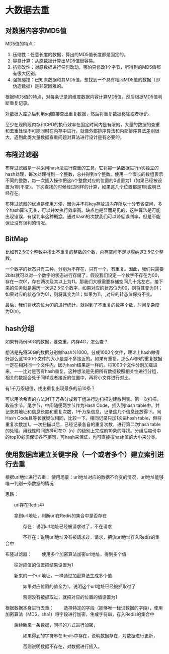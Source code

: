 # 大数据去重
## 对数据内容求MD5值
MD5值的特点：
1. 压缩性：任意长度的数据，算出的MD5值长度都是固定的。
2. 容易计算：从原数据计算出MD5值很容易。
3. 抗修改性：对原数据进行任何改动，哪怕只修改1个字节，所得到的MD5值都有很大区别。
4. 强抗碰撞：已知原数据和其MD5值，想找到一个具有相同MD5值的数据（即伪造数据）是非常困难的。

根据MD5值的特点，对每条记录的维度数据内容计算MD5值，然后根据MD5值判断重复记录。

对数据入库之后利用sql直接查出重复数据，然后将重复数据移除或者标记。

至少在现阶段内存和CPU的执行效率在固定时间内是有限的，大量的数据的查重和去重处理不可能同时在内存中进行。就像外部排序算法和内部排序算法差别很大，遇到此类大量数据查重问题对算法进行设计是有必要的。

## 布隆过滤器
布隆过滤器是一种采用hash法进行查重的工具。它将每一条数据进行n次独立的hash处理，每次处理得到一个整数，总共得到n个整数。使用一个很长的数组表示不同的整数，每一次插入操作把这n个整数对应的位置的0设置为1（如果已经被设置为1则不变）。下次查找的时候经过同样的计算，如果这几个位置都是1则说明已经存在。

布隆过滤器的优点是使用方便，因为并不将key存放进内存所以十分节省空间，多个hash算法无关，可以并发执行效率高。缺点也是显而易见的，这种算法是可能出现错误，有误判率这种概念。通过hash的次数我们可以降低误判率，但是不能保证没有误判的情况。

## BitMap
比如有2.5亿个整数中找出不重复的整数的个数，内存空间不足以容纳这2.5亿个整数。 

一个数字的状态只有三种，分别为不存在，只有一个，有重复。因此，我们只需要2bits就可以对一个数字的状态进行存储了，假设我们设定一个数字不存在为00，存在一次01，存在两次及其以上为11。那我们大概需要存储空间几十兆左右。接下来的任务就是遍历一次这2.5亿个数字，如果对应的状态位为00，则将其变为01；如果对应的状态位为01，则将其变为11；如果为11，,对应的转态位保持不变。

最后，我们将状态位为01的进行统计，就得到了不重复的数字个数，时间复杂度为O(n)。

## hash分组
如果有两份50G的数据，要查重，内存4G，怎么查？

想法是先将50G的数据分别做hash%1000，分成1000个文件，理论上hash做得好那么这1000个文件的大小是差不多接近的。如果有重复，那么A和B的重复数据一定在相对同一个文件内，因为hash结果是一样的。将1000个文件分别加载进来，一一比对是否有hash重复。这种想法是先把所有数据按照相关性进行分组，相关的数据会处于同样或者接近的位置中，再将小文件进行对比。

有1千万条短信，找出重复出现最多的前10条？

可以用哈希表的方法对1千万条分成若干组进行边扫描边建散列表。第一次扫描，取首字节，尾字节，中间随便两字节作为Hash Code，插入到hash table中。并记录其地址和信息长度和重复次数，1千万条信息，记录这几个信息还放得下。同Hash Code且等长就疑似相同，比较一下。相同记录只加1次进hash table，但将重复次数加1。一次扫描以后，已经记录各自的重复次数，进行第二次hash table的处理。用线性时间选择可在O（n）的级别上完成前10条的寻找。分组后每份中的top10必须保证各不相同，可hash来保证，也可直接按hash值的大小来分类。


## 使用数据库建立关键字段（一个或者多个）建立索引进行去重
根据url地址进行去重：
使用场景：url地址对应的数据不会变的情况，url地址能够唯一判别一条数据的情况

思路：

　　url存在Redis中

　　拿到url地址，判断url在Redis的集合中是否存在

　　　　存在：说明url地址已经被请求过了，不在请求

　　　　不存在：说明url地址没有被请求过，请求，把该url地址存入Redis的集合中

布隆过滤器：
　　使用多个加密算法加密url地址，得到多个值

　　往对应值的位置把结果设置为1

　　新来的一个url地址，一样通过加密算法生成多个值

　　　　如果对应位置的值全为1，说明这个url地址已经被抓取过了

　　　　否则没有被抓取过，就把对应的位置的值设置为1

根据数据本身进行去重：
　　选择特定的字段（能够唯一标识数据的字段），使用加密算法（MD5，sha1）将字段进行加密，生成字符串，存入Redis的集合中

　　后续新来一条数据，同样的方式进行加密，

　　　　如果得到的字符串在Redis中存在，说明数据存在，对数据进行更新，

　　　　否则说明数据不存在，对数据进行插入。
